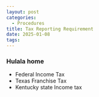 ```yaml
---
layout: post
categories:
  - Procedures
title: Tax Reporting Requirement
date: 2025-01-08
tags:
---
```

### Hulala home
- Federal Income Tax
- Texas Franchise Tax
- Kentucky state Income tax